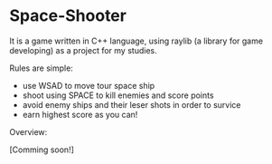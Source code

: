 # Space-Shooter

It is a game written in C++ language, using raylib (a library for game developing) as a project for my studies.

Rules are simple:
  - use WSAD to move tour space ship
  - shoot using SPACE to kill enemies and score points
  - avoid enemy ships and their leser shots in order to survice
  - earn highest score as you can!

Overview:

[Comming soon!]
